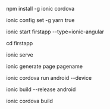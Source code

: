 npm install -g ionic cordova

ionic config set -g yarn true

ionic start firstapp --type=ionic-angular

cd firstapp

ionic serve

ionic generate page pagename

ionic cordova run android --device

ionic build --release android

ionic cordova build